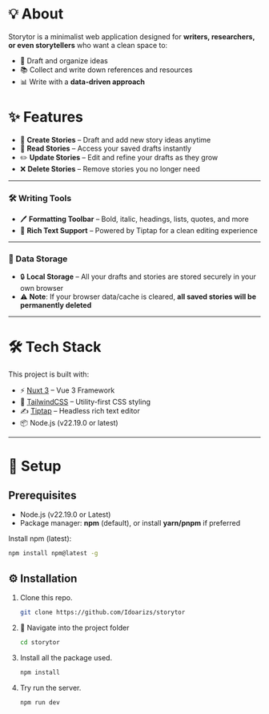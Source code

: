 # 💡 About

Storytor is a minimalist web application designed for **writers, researchers, or even storytellers** who want a clean space to:

- 📝 Draft and organize ideas  
- 📚 Collect and write down references and resources  
- 📊 Write with a **data-driven approach**

# ✨ Features

- 📝 **Create Stories** – Draft and add new story ideas anytime  
- 📂 **Read Stories** – Access your saved drafts instantly  
- ✏️ **Update Stories** – Edit and refine your drafts as they grow  
- ❌ **Delete Stories** – Remove stories you no longer need  

---

### 🛠 Writing Tools

- 🖊 **Formatting Toolbar** – Bold, italic, headings, lists, quotes, and more  
- 📑 **Rich Text Support** – Powered by Tiptap for a clean editing experience   

---

### 💾 Data Storage

- 🔒 **Local Storage** – All your drafts and stories are stored securely in your own browser  
- ⚠️ **Note**: If your browser data/cache is cleared, **all saved stories will be permanently deleted**

---

# 🛠 Tech Stack

This project is built with:
- ⚡ [Nuxt 3](https://nuxt.com/) – Vue 3 Framework  
- 🎨 [TailwindCSS](https://tailwindcss.com/) – Utility-first CSS styling  
- ✍️ [Tiptap](https://tiptap.dev/) – Headless rich text editor  
- 📦 Node.js (v22.19.0 or latest)  

---

# 🚀 Setup

## Prerequisites

- Node.js (v22.19.0 or Latest)  
- Package manager: **npm** (default), or install **yarn/pnpm** if preferred  

Install npm (latest):
```sh
npm install npm@latest -g
```

## ⚙️ Installation

1. Clone this repo.
   ```sh
   git clone https://github.com/Idoarizs/storytor
   ```
2. 📂 Navigate into the project folder
   ```sh
   cd storytor
   ```
3. Install all the package used.
   ```sh
   npm install
   ```
4. Try run the server.
   ```sh
   npm run dev
   ```
